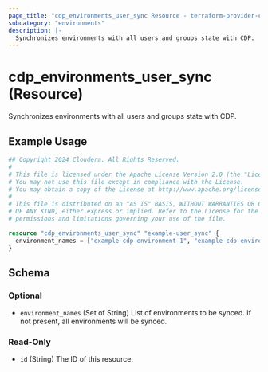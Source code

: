 ```yaml
---
page_title: "cdp_environments_user_sync Resource - terraform-provider-cdp"
subcategory: "environments"
description: |-
  Synchronizes environments with all users and groups state with CDP.
---
```


# cdp_environments_user_sync (Resource)

Synchronizes environments with all users and groups state with CDP.

## Example Usage

```terraform
## Copyright 2024 Cloudera. All Rights Reserved.
#
# This file is licensed under the Apache License Version 2.0 (the "License").
# You may not use this file except in compliance with the License.
# You may obtain a copy of the License at http://www.apache.org/licenses/LICENSE-2.0.
#
# This file is distributed on an "AS IS" BASIS, WITHOUT WARRANTIES OR CONDITIONS
# OF ANY KIND, either express or implied. Refer to the License for the specific
# permissions and limitations governing your use of the file.

resource "cdp_environments_user_sync" "example-user_sync" {
  environment_names = ["example-cdp-environment-1", "example-cdp-environment-2"]
}
```

<!-- schema generated by tfplugindocs -->
## Schema

### Optional

- `environment_names` (Set of String) List of environments to be synced. If not present, all environments will be synced.

### Read-Only

- `id` (String) The ID of this resource.